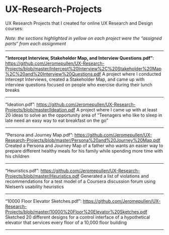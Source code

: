 # UX-Research-Projects

UX Research Projects that I created for online UX Research and Design courses:

*Note: the sections highlighted in yellow on each project were the “assigned parts“ from each assignment*
___________________________________________

<b>"Intercept Interview, Stakeholder Map, and Interview Questions.pdf”</b>: https://github.com/Jeromepullen/UX-Research-Projects/blob/master/Intercept%20Interview%2C%20Stakeholder%20Map%2C%20and%20Interview%20Questions.pdf
A project where I conducted Intercept Interviews, created a Stakeholder Map, and came up with interview questions focused on people who exercise during their lunch breaks
___________________________________________

“Ideation.pdf”: https://github.com/Jeromepullen/UX-Research-Projects/blob/master/Ideation.pdf
A project where I came up with at least 20 ideas to solve an the opportunity area of “Teenagers who like to sleep in late need an easy way to eat breakfast on the go”
___________________________________________

“Persona and Journey Map.pdf”: https://github.com/Jeromepullen/UX-Research-Projects/blob/master/Persona%20and%20Journey%20Map.pdf
Created a Persona and Journey Map of a father who wants an easier way to prepare different healthy meals for his family while spending more time with his children
___________________________________________

“Heuristics.pdf”: https://github.com/Jeromepullen/UX-Research-Projects/blob/master/Heuristics.pdf
Generated a list of violations and recommendations for a test model of a Coursera discussion forum using Nielsen’s usability heuristics
___________________________________________

“10000 Floor Elevator Sketches.pdf”: https://github.com/Jeromepullen/UX-Research-Projects/blob/master/10000%20Floor%20Elevator%20Sketches.pdf
Sketched 20 different designs for a control interface of a hypothetical elevator that services every floor of a 10,000 floor building
___________________________________________
